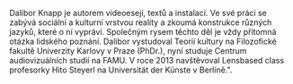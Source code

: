 Dalibor Knapp je autorem videoesejí, textů a instalací. Ve své práci se zabývá sociální a kulturní vrstvou reality a zkoumá konstrukce různých jazyků, které o ní vypráví. Společným rysem těchto děl je vždy přítomná otázka lidského poznání. Dalibor vystudoval Teorii kultury na Filozofické fakultě Univerzity Karlovy v Praze (PhDr.), nyní studuje Centrum audiovizuálních studií na FAMU. V roce 2013 navštěvoval Lensbased class profesorky Hito Steyerl na Universität der Künste v Berlíně.".